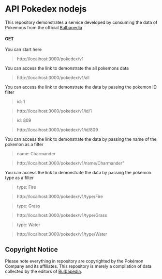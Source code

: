 # API Pokedex nodejs
This repository demonstrates a service developed by consuming the data of Pokemons from the official [Bulbapedia](https://bulbapedia.bulbagarden.net/wiki/Main_Page)

#### GET
You can start here
>http://localhost:3000/pokedex/v1

You can access the link to demonstrate the all pokemons data
>http://localhost:3000/pokedex/v1/all

You can access the link to demonstrate the data by passing the pokemon ID filter
> id: 1

> http://localhost:3000/pokedex/v1/id/1

> id: 809

> http://localhost:3000/pokedex/v1/id/809

You can access the link to demonstrate the data by passing the name of the pokemon as a filter
> name: Charmander

> http://localhost:3000/pokedex/v1/name/Charmander"

You can access the link to demonstrate the data by passing the pokemon type as a filter
> type: Fire

> http://localhost:3000/pokedex/v1/type/Fire

> type: Grass

> http://localhost:3000/pokedex/v1/type/Grass

> type: Water

> http://localhost:3000/pokedex/v1/type/Water



## Copyright Notice

Please note everything in repository are copyrighted by the Pokémon Company and its affiliates.
This repository is merely a compilation of data collected by the editors of [Bulbapedia](https://bulbapedia.bulbagarden.net/wiki/Main_Page).
